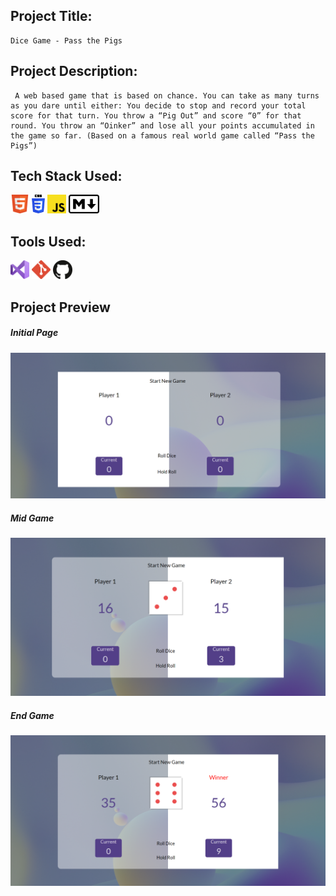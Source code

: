 ## Project Title:

    Dice Game - Pass the Pigs

## Project Description:

     A web based game that is based on chance. You can take as many turns as you dare until either: You decide to stop and record your total score for that turn. You throw a “Pig Out” and score “0” for that round. You throw an “Oinker” and lose all your points accumulated in the game so far. (Based on a famous real world game called “Pass the Pigs”)

## Tech Stack Used:

<span> 
<img src="https://raw.githubusercontent.com/thomasalemayehu/Dice-Game/main/assets/readmefiles/html.png" height=30>
<img src="https://raw.githubusercontent.com/thomasalemayehu/Dice-Game/main/assets/readmefiles/css-3.svg" height=30>
<img src="https://raw.githubusercontent.com/thomasalemayehu/Dice-Game/main/assets/readmefiles/javascript.svg" height=30>
<img src="https://raw.githubusercontent.com/thomasalemayehu/Dice-Game/main/assets/readmefiles/markdown.svg" height=30>
</span>

## Tools Used:

<span> 
<img src="https://raw.githubusercontent.com/thomasalemayehu/Dice-Game/main/assets/readmefiles/visual-studio.svg" height=30>
<img src="https://raw.githubusercontent.com/thomasalemayehu/Dice-Game/main/assets/readmefiles/git-icon.svg" height=30>
<img src="https://raw.githubusercontent.com/thomasalemayehu/Dice-Game/main/assets/readmefiles/github-icon.svg" height=30>
</span>

## Project Preview

##### Initial Page

![Initial Page, Pass the Pigs](https://raw.githubusercontent.com/thomasalemayehu/Dice-Game/main/assets/readmefiles/initial.png)

##### Mid Game

![Mid Game Page, Pass the Pigs](https://raw.githubusercontent.com/thomasalemayehu/Dice-Game/main/assets/readmefiles/mid-game.png)

##### End Game

![Ends Game Page, Pass the Pigs](https://raw.githubusercontent.com/thomasalemayehu/Dice-Game/main/assets/readmefiles/end-game.png)
